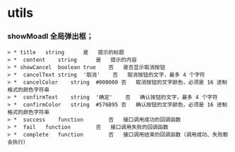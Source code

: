 # utils


 ### showMoadl 全局弹出框；

    > * title	string		是	提示的标题
    > *  content	string		是	提示的内容
    > * showCancel	boolean	true	否	是否显示取消按钮
    > *  cancelText	string	'取消'	否	取消按钮的文字，最多 4 个字符
    > *  cancelColor	string	#000000	否	取消按钮的文字颜色，必须是 16 进制格式的颜色字符串
    > *  confirmText	string	'确定'	否	确认按钮的文字，最多 4 个字符
    > *  confirmColor	string	#576B95	否	确认按钮的文字颜色，必须是 16 进制格式的颜色字符串
    > *  success	function		否	接口调用成功的回调函数
    > *  fail	function		否	接口调用失败的回调函数
    > *  complete	function		否	接口调用结束的回调函数（调用成功、失败都会执行）

    